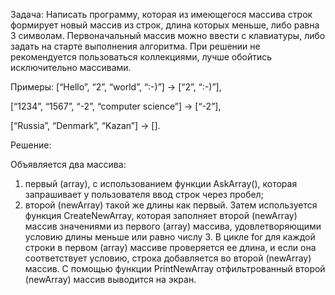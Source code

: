 Задача: Написать программу, которая из имеющегося массива строк формирует новый массив из строк, длина которых меньше, либо равна 3 символам. Первоначальный массив можно ввести с клавиатуры, либо задать на старте выполнения алгоритма. При решении не рекомендуется пользоваться коллекциями, лучше обойтись исключительно массивами.

Примеры:
[“Hello”, “2”, “world”, “:-)”] → [“2”, “:-)”],

[“1234”, “1567”, “-2”, “computer science”] → [“-2”],

[“Russia”, “Denmark”, “Kazan”] → [].


Решение:

Объявляется два массива: 
1. первый (array), с использованием функции AskArray(), которая запрашивает у пользователя ввод строк через пробел;
2. второй (newArray) такой же длины как первый. 
Затем используется функция CreateNewArray, которая заполняет второй (newArray) массив значениями из первого (array) массива, удовлетворяющими условию длины меньше или равно числу 3.
В цикле for для каждой строки в первом (array) массиве проверяется ее длина, и если она соответствует условию, строка добавляется во второй (newArray) массив.
С помощью функции PrintNewArray отфильтрованный второй (newArray) массив выводится на экран.